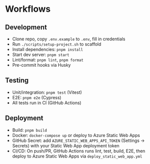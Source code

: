 # Workflows

## Development

- Clone repo, copy `.env.example` to `.env`, fill in credentials
- Run `./scripts/setup-project.sh` to scaffold
- Install dependencies: `pnpm install`
- Start dev server: `pnpm start`
- Lint/format: `pnpm lint`, `pnpm format`
- Pre-commit hooks via Husky

## Testing

- Unit/integration: `pnpm test` (Vitest)
- E2E: `pnpm e2e` (Cypress)
- All tests run in CI (GitHub Actions)

## Deployment

- Build: `pnpm build`
- Docker: `docker-compose up` or deploy to Azure Static Web Apps
- GitHub Secret: add `AZURE_STATIC_WEB_APPS_API_TOKEN` (Settings → Secrets) with your Static Web App deployment token
- CI/CD: On push/PR, GitHub Actions runs lint, test, build, E2E, then deploy to Azure Static Web Apps via `deploy_static_web_app.yml`
